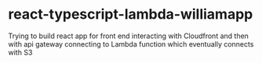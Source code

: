 # react-typescript-lambda-williamapp
Trying to build react app for front end interacting with Cloudfront and then with api gateway connecting to Lambda function which eventually connects with S3
